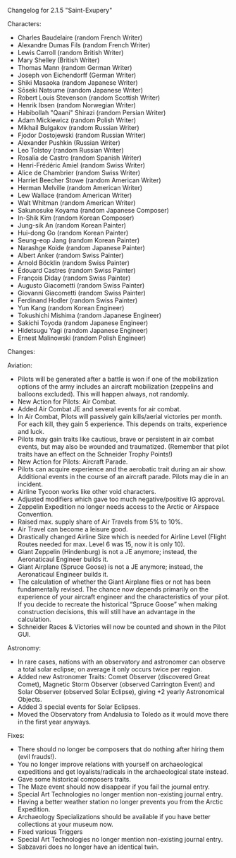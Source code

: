 Changelog for 2.1.5 "Saint-Exupery"

Characters:
- Charles Baudelaire (random French Writer)
- Alexandre Dumas Fils (random French Writer)
- Lewis Carroll (random British Writer)
- Mary Shelley (British Writer)
- Thomas Mann (random German Writer)
- Joseph von Eichendorff (German Writer)
- Shiki Masaoka (random Japanese Writer)
- Sōseki Natsume (random Japanese Writer)
- Robert Louis Stevenson (random Scottish Writer)
- Henrik Ibsen (random Norwegian Writer)
- Habibollah "Qaani" Shirazi (random Persian Writer)
- Adam Mickiewicz (random Polish Writer)
- Mikhail Bulgakov (random Russian Writer)
- Fjodor Dostojewski (random Russian Writer)
- Alexander Pushkin (Russian Writer)
- Leo Tolstoy (random Russian Writer)
- Rosalía de Castro (random Spanish Writer)
- Henri-Frédéric Amiel (random Swiss Writer)
- Alice de Chambrier (random Swiss Writer)
- Harriet Beecher Stowe (random American Writer)
- Herman Melville (random American Writer)
- Lew Wallace (random American Writer)
- Walt Whitman (random American Writer)
- Sakunosuke Koyama (random Japanese Composer)
- In-Shik Kim (random Korean Composer)
- Jung-sik An (random Korean Painter)
- Hui-dong Go (random Korean Painter)
- Seung-eop Jang (random Korean Painter)
- Narashge Koide (random Japanese Painter)
- Albert Anker (random Swiss Painter)
- Arnold Böcklin (random Swiss Painter)
- Édouard Castres (random Swiss Painter)
- François Diday (random Swiss Painter)
- Augusto Giacometti (random Swiss Painter)
- Giovanni Giacometti (random Swiss Painter)
- Ferdinand Hodler (random Swiss Painter)
- Yun Kang (random Korean Engineer)
- Tokushichi Mishima (random Japanese Engineer)
- Sakichi Toyoda (random Japanese Engineer)
- Hidetsugu Yagi (random Japanese Engineer)
- Ernest Malinowski (random Polish Engineer)

Changes:

Aviation:
- Pilots will be generated after a battle is won if one of the mobilization options of the army includes an aircraft mobilization (zeppelins and balloons excluded). This will happen always, not randomly.
- New Action for Pilots: Air Combat.
- Added Air Combat JE and several events for air combat.
- In Air Combat, Pilots will passively gain kills/aerial victories per month. For each kill, they gain 5 experience. This depends on traits, experience and luck.
- Pilots may gain traits like cautious, brave or persistent in air combat events, but may also be wounded and traumatized. (Remember that pilot traits have an effect on the Schneider Trophy Points!)
- New Action for Pilots: Aircraft Parade.
- Pilots can acquire experience and the aerobatic trait during an air show. Additional events in the course of an aircraft parade. Pilots may die in an incident.
- Airline Tycoon works like other void characters.
- Adjusted modifiers which gave too much negative/positive IG approval.
- Zeppelin Expedition no longer needs access to the Arctic or Airspace Convention.
- Raised max. supply share of Air Travels from 5% to 10%.
- Air Travel can become a leisure good.
- Drastically changed Airline Size which is needed for Airline Level (Flight Routes needed for max. Level 6 was 15, now it is only 10).
- Giant Zeppelin (Hindenburg) is not a JE anymore; instead, the Aeronaticaul Engineer builds it.
- Giant Airplane (Spruce Goose) is not a JE anymore; instead, the Aeronaticaul Engineer builds it.
- The calculation of whether the Giant Airplane flies or not has been fundamentally revised. The chance now depends primarily on the experience of your aircraft engineer and the characteristics of your pilot. If you decide to recreate the historical “Spruce Goose” when making construction decisions, this will still have an advantage in the calculation.
- Schneider Races & Victories will now be counted and shown in the Pilot GUI.

Astronomy:
- In rare cases, nations with an observatory and astronomer can observe a total solar eclipse; on average it only occurs twice per region.
- Added new Astronomer Traits: Comet Observer (discovered Great Comet), Magnetic Storm Observer (observed Carrington Event) and Solar Observer (observed Solar Eclipse), giving +2 yearly Astronomical Objects.
- Added 3 special events for Solar Eclipses.
- Moved the Observatory from Andalusia to Toledo as it would move there in the first year anyways.

Fixes:
- There should no longer be composers that do nothing after hiring them (evil frauds!).
- You no longer improve relations with yourself on archaeological expeditions and get loyalists/radicals in the archaeological state instead.
- Gave some historical composers traits.
- The Maze event should now disappear if you fail the journal entry.
- Special Art Technologies no longer mention non-existing journal entry.
- Having a better weather station no longer prevents you from the Arctic Expedition.
- Archaeology Specializations should be available if you have better collections at your museum now.
- Fixed various Triggers
- Special Art Technologies no longer mention non-existing journal entry.
- Sabzavari does no longer have an identical twin.